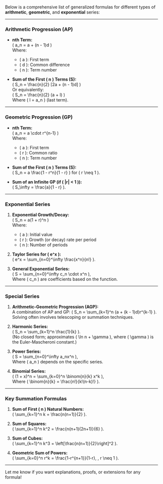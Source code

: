 Below is a comprehensive list of generalized formulas for different types of **arithmetic**, **geometric**, and **exponential** series:

---

### **Arithmetic Progression (AP)**
- **nth Term:**  
  \( a_n = a + (n - 1)d \)  
  Where:
  - \( a \): First term
  - \( d \): Common difference
  - \( n \): Term number

- **Sum of the First \( n \) Terms (S):**  
  \( S_n = \frac{n}{2} [2a + (n - 1)d] \)  
  Or equivalently:  
  \( S_n = \frac{n}{2} (a + l) \)  
  Where \( l = a_n \) (last term).

---

### **Geometric Progression (GP)**
- **nth Term:**  
  \( a_n = a \cdot r^{n-1} \)  
  Where:
  - \( a \): First term
  - \( r \): Common ratio
  - \( n \): Term number

- **Sum of the First \( n \) Terms (S):**  
  \( S_n = a \frac{1 - r^n}{1 - r} \)  for \( r \neq 1 \).  

- **Sum of an Infinite GP (if \( |r| < 1 \)):**  
  \( S_\infty = \frac{a}{1 - r} \).

---

### **Exponential Series**
1. **Exponential Growth/Decay:**  
   \( S_n = a(1 + r)^n \)  
   Where:
   - \( a \): Initial value
   - \( r \): Growth (or decay) rate per period
   - \( n \): Number of periods

2. **Taylor Series for \( e^x \):**  
   \( e^x = \sum_{n=0}^\infty \frac{x^n}{n!} \).

3. **General Exponential Series:**  
   \( S = \sum_{n=0}^\infty c_n \cdot x^n \),  
   Where \( c_n \) are coefficients based on the function.

---

### **Special Series**
1. **Arithmetic-Geometric Progression (AGP):**  
   A combination of AP and GP:
   \( S_n = \sum_{k=1}^n (a + (k - 1)d)r^{k-1} \).  
   Solving often involves telescoping or summation techniques.

2. **Harmonic Series:**  
   \( S_n = \sum_{k=1}^n \frac{1}{k} \).  
   (No closed form; approximates \( \ln n + \gamma \), where \( \gamma \) is the Euler-Mascheroni constant.)

3. **Power Series:**  
   \( S = \sum_{n=0}^\infty a_nx^n \),  
   Where \( a_n \) depends on the specific series.

4. **Binomial Series:**  
   \( (1 + x)^n = \sum_{k=0}^n \binom{n}{k} x^k \),  
   Where \( \binom{n}{k} = \frac{n!}{k!(n-k)!} \).

---

### **Key Summation Formulas**
1. **Sum of First \( n \) Natural Numbers:**  
   \( \sum_{k=1}^n k = \frac{n(n+1)}{2} \).

2. **Sum of Squares:**  
   \( \sum_{k=1}^n k^2 = \frac{n(n+1)(2n+1)}{6} \).

3. **Sum of Cubes:**  
   \( \sum_{k=1}^n k^3 = \left[\frac{n(n+1)}{2}\right]^2 \).

4. **Geometric Sum of Powers:**  
   \( \sum_{k=0}^n r^k = \frac{1-r^{n+1}}{1-r}, \, r \neq 1 \).  

---

Let me know if you want explanations, proofs, or extensions for any formula!
